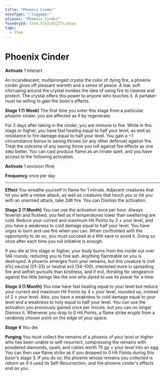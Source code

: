 ```yaml
---
title: "Phoenix Cinder"
noteType: ":luggage:"
aliases: "Phoenix Cinder"
foundryId: Item.V3SZc8V2Z7siXVxa
tags:
  - Item
---
```


# Phoenix Cinder

**Activate** 1 Interact

An incandescent, multipronged crystal the color of dying fire, a phoenix cinder gives off pleasant warmth and a sense of peace. A low, soft chirruping around the crystal invokes the idea of using fire to cleanse and protect. The crystal offers this power to anyone who touches it. A partaker must be willing to gain the boon's effects.

**Stage 1 (1 Week)** The first time you enter this stage from a particular phoenix cinder, you are affected as if by regenerate.

For 3 days after taking in the cinder, you are immune to fire. While in this stage or higher, you have fast healing equal to half your level, as well as resistance to fire damage equal to half your level. You gain a +1 circumstance bonus to saving throws (or any other defense) against fire. Treat the outcome of any saving throw you roll against fire effects as one step better. You can cast produce flame as an innate spell, and you have access to the following activation.

**Activate** 1 envision (fire)

**Frequency** once per day

* * *

**Effect** You wreathe yourself in flame for 1 minute. Adjacent creatures that hit you with a melee attack, as well as creatures that touch you or hit you with an unarmed attack, take 2d6 fire. You can Dismiss the activation.

**Stage 2 (1 Month)** You can use the activation once per hour. Always feverish and flushed, you feel as if temperatures lower than sweltering are cold. Reduce your current and maximum Hit Points by 2 × your level, and you have a weakness to cold damage equal to half your level. You have urges to burn and use fire when you can. When confronted with the opportunity to do so, you must succeed at a Will save to avoid it. Doing so once after each time you roll initiative is enough.

If you die at this stage or higher, your body burns from the inside out over 1d4 rounds, reducing you to fine ash. Anything flammable on you is destroyed. A phoenix emerges from your remains, but this creature is (roll d%) neutral (01–33) or neutral evil (34–100), interested more in spreading fire and selfish pursuits than kindness, and if evil, thirsting for vengeance against the little beings like the one who dared to use its power for a time.

**Stage 3 (1 Month)** You now have fast healing equal to your level but reduce your current and maximum Hit Points by 4 × your level, rounded up, instead of 2 × your level. Also, you have a weakness to cold damage equal to your level and a weakness to holy equal to half your level. You can use the activation you previously gained once per minute, but you can no longer Dismiss it. Whenever you drop to 0 Hit Points, a flame strike erupts from a randomly chosen point on the edge of your space.

**Stage 4** You die.

**Purging** You must collect the remains of a phoenix of your level or higher who has been unable to self-resurrect, compressing the remains with powdered diamonds, opals, and rubies worth 75 gp × your level into an egg. You can then use flame strike as if you dropped to 0 Hit Points during this boon's stage 3. If you do so, the phoenix whose remains you collected is reborn as if it used its Self-Resurrection, and the phoenix cinder's effects end on you.
